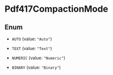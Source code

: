 
# Pdf417CompactionMode

## Enum


* `AUTO` (value: `"Auto"`)

* `TEXT` (value: `"Text"`)

* `NUMERIC` (value: `"Numeric"`)

* `BINARY` (value: `"Binary"`)




